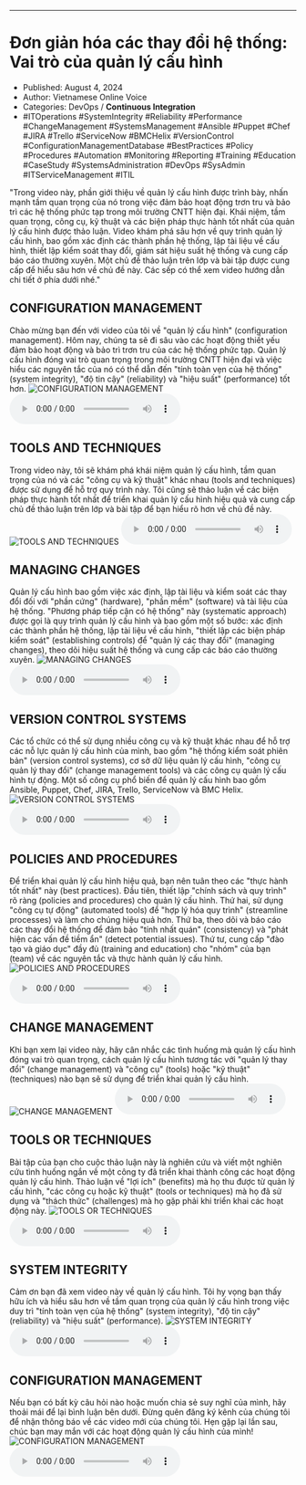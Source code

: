 
---

# Đơn giản hóa các thay đổi hệ thống: Vai trò của quản lý cấu hình

- Published: August 4, 2024
- Author: Vietnamese Online Voice
- Categories: DevOps / **Continuous Integration**
- #ITOperations #SystemIntegrity #Reliability #Performance #ChangeManagement #SystemsManagement #Ansible #Puppet #Chef #JIRA #Trello #ServiceNow #BMCHelix #VersionControl #ConfigurationManagementDatabase #BestPractices #Policy #Procedures #Automation #Monitoring #Reporting #Training #Education #CaseStudy #SystemsAdministration #DevOps #SysAdmin #ITServiceManagement #ITIL

"Trong video này, phần giới thiệu về quản lý cấu hình được trình bày, nhấn mạnh tầm quan trọng của nó trong việc đảm bảo hoạt động trơn tru và bảo trì các hệ thống phức tạp trong môi trường CNTT hiện đại. Khái niệm, tầm quan trọng, công cụ, kỹ thuật và các biện pháp thực hành tốt nhất của quản lý cấu hình được thảo luận. Video khám phá sâu hơn về quy trình quản lý cấu hình, bao gồm xác định các thành phần hệ thống, lập tài liệu về cấu hình, thiết lập kiểm soát thay đổi, giám sát hiệu suất hệ thống và cung cấp báo cáo thường xuyên. Một chủ đề thảo luận trên lớp và bài tập được cung cấp để hiểu sâu hơn về chủ đề này. Các sếp có thể xem video hướng dẫn chi tiết ở phía dưới nhé."


## CONFIGURATION MANAGEMENT

Chào mừng bạn đến với video của tôi về "quản lý cấu hình" (configuration management). Hôm nay, chúng ta sẽ đi sâu vào các hoạt động thiết yếu đảm bảo hoạt động và bảo trì trơn tru của các hệ thống phức tạp. Quản lý cấu hình đóng vai trò quan trọng trong môi trường CNTT hiện đại và việc hiểu các nguyên tắc của nó có thể dẫn đến "tính toàn vẹn của hệ thống" (system integrity), "độ tin cậy" (reliability) và "hiệu suất" (performance) tốt hơn.
![CONFIGURATION MANAGEMENT](https://http-archiver-apis-production-80.schnworks.com/storage/images/transitions/2024-08-04/transition--4348146938-Montserrat-Regular-673AB7.jpg)
<audio controls>
    <source src="https://http-archiver-apis-production-80.schnworks.com/storage/storage/audio/file-9903215612.mp3" type="audio/mpeg">
</audio>



## TOOLS AND TECHNIQUES

Trong video này, tôi sẽ khám phá khái niệm quản lý cấu hình, tầm quan trọng của nó và các "công cụ và kỹ thuật" khác nhau (tools and techniques) được sử dụng để hỗ trợ quy trình này. Tôi cũng sẽ thảo luận về các biện pháp thực hành tốt nhất để triển khai quản lý cấu hình hiệu quả và cung cấp chủ đề thảo luận trên lớp và bài tập để bạn hiểu rõ hơn về chủ đề này.
![TOOLS AND TECHNIQUES](https://http-archiver-apis-production-80.schnworks.com/storage/images/transitions/2024-08-04/transition-2205968988-Montserrat-Regular-9C27B0.jpg)
<audio controls>
    <source src="https://http-archiver-apis-production-80.schnworks.com/storage/storage/audio/file-20610424918.mp3" type="audio/mpeg">
</audio>



## MANAGING CHANGES

Quản lý cấu hình bao gồm việc xác định, lập tài liệu và kiểm soát các thay đổi đối với "phần cứng" (hardware), "phần mềm" (software) và tài liệu của hệ thống. "Phương pháp tiếp cận có hệ thống" này (systematic approach) được gọi là quy trình quản lý cấu hình và bao gồm một số bước: xác định các thành phần hệ thống, lập tài liệu về cấu hình, "thiết lập các biện pháp kiểm soát" (establishing controls) để "quản lý các thay đổi" (managing changes), theo dõi hiệu suất hệ thống và cung cấp các báo cáo thường xuyên.
![MANAGING CHANGES](https://http-archiver-apis-production-80.schnworks.com/storage/images/transitions/2024-08-04/transition-16043284999-Montserrat-ExtraBold-1A237E.jpg)
<audio controls>
    <source src="https://http-archiver-apis-production-80.schnworks.com/storage/storage/audio/file-1895686089.mp3" type="audio/mpeg">
</audio>



## VERSION CONTROL SYSTEMS

Các tổ chức có thể sử dụng nhiều công cụ và kỹ thuật khác nhau để hỗ trợ các nỗ lực quản lý cấu hình của mình, bao gồm "hệ thống kiểm soát phiên bản" (version control systems), cơ sở dữ liệu quản lý cấu hình, "công cụ quản lý thay đổi" (change management tools) và các công cụ quản lý cấu hình tự động. Một số công cụ phổ biến để quản lý cấu hình bao gồm Ansible, Puppet, Chef, JIRA, Trello, ServiceNow và BMC Helix.
![VERSION CONTROL SYSTEMS](https://http-archiver-apis-production-80.schnworks.com/storage/images/transitions/2024-08-04/transition-23145649040-Montserrat-Bold-9C27B0.jpg)
<audio controls>
    <source src="https://http-archiver-apis-production-80.schnworks.com/storage/storage/audio/file-2951931367.mp3" type="audio/mpeg">
</audio>



## POLICIES AND PROCEDURES

Để triển khai quản lý cấu hình hiệu quả, bạn nên tuân theo các "thực hành tốt nhất" này (best practices). Đầu tiên, thiết lập "chính sách và quy trình" rõ ràng (policies and procedures) cho quản lý cấu hình. Thứ hai, sử dụng "công cụ tự động" (automated tools) để "hợp lý hóa quy trình" (streamline processes) và làm cho chúng hiệu quả hơn. Thứ ba, theo dõi và báo cáo các thay đổi hệ thống để đảm bảo "tính nhất quán" (consistency) và "phát hiện các vấn đề tiềm ẩn" (detect potential issues). Thứ tư, cung cấp "đào tạo và giáo dục" đầy đủ (training and education) cho "nhóm" của bạn (team) về các nguyên tắc và thực hành quản lý cấu hình.
![POLICIES AND PROCEDURES](https://http-archiver-apis-production-80.schnworks.com/storage/images/transitions/2024-08-04/transition-3553933925-Montserrat-ExtraBold-283593.jpg)
<audio controls>
    <source src="https://http-archiver-apis-production-80.schnworks.com/storage/storage/audio/file-59365916557.mp3" type="audio/mpeg">
</audio>



## CHANGE MANAGEMENT

Khi bạn xem lại video này, hãy cân nhắc các tình huống mà quản lý cấu hình đóng vai trò quan trọng, cách quản lý cấu hình tương tác với "quản lý thay đổi" (change management) và "công cụ" (tools) hoặc "kỹ thuật" (techniques) nào bạn sẽ sử dụng để triển khai quản lý cấu hình.
![CHANGE MANAGEMENT](https://http-archiver-apis-production-80.schnworks.com/storage/images/transitions/2024-08-04/transition-20287113171-Montserrat-Regular-283593.jpg)
<audio controls>
    <source src="https://http-archiver-apis-production-80.schnworks.com/storage/storage/audio/file-19807438817.mp3" type="audio/mpeg">
</audio>



## TOOLS OR TECHNIQUES

Bài tập của bạn cho cuộc thảo luận này là nghiên cứu và viết một nghiên cứu tình huống ngắn về một công ty đã triển khai thành công các hoạt động quản lý cấu hình. Thảo luận về "lợi ích" (benefits) mà họ thu được từ quản lý cấu hình, "các công cụ hoặc kỹ thuật" (tools or techniques) mà họ đã sử dụng và "thách thức" (challenges) mà họ gặp phải khi triển khai các hoạt động này.
![TOOLS OR TECHNIQUES](https://http-archiver-apis-production-80.schnworks.com/storage/images/transitions/2024-08-04/transition--880542337-Montserrat-Black-4A148C.jpg)
<audio controls>
    <source src="https://http-archiver-apis-production-80.schnworks.com/storage/storage/audio/file-40618818306.mp3" type="audio/mpeg">
</audio>



## SYSTEM INTEGRITY

Cảm ơn bạn đã xem video này về quản lý cấu hình. Tôi hy vọng bạn thấy hữu ích và hiểu sâu hơn về tầm quan trọng của quản lý cấu hình trong việc duy trì "tính toàn vẹn của hệ thống" (system integrity), "độ tin cậy" (reliability) và "hiệu suất" (performance).
![SYSTEM INTEGRITY](https://http-archiver-apis-production-80.schnworks.com/storage/images/transitions/2024-08-04/transition--10110462854-Montserrat-Medium-880E4F.jpg)
<audio controls>
    <source src="https://http-archiver-apis-production-80.schnworks.com/storage/storage/audio/file-12615038361.mp3" type="audio/mpeg">
</audio>



## CONFIGURATION MANAGEMENT

Nếu bạn có bất kỳ câu hỏi nào hoặc muốn chia sẻ suy nghĩ của mình, hãy thoải mái để lại bình luận bên dưới. Đừng quên đăng ký kênh của chúng tôi để nhận thông báo về các video mới của chúng tôi. Hẹn gặp lại lần sau, chúc bạn may mắn với các hoạt động quản lý cấu hình của mình!
![CONFIGURATION MANAGEMENT](https://http-archiver-apis-production-80.schnworks.com/storage/images/transitions/2024-08-04/transition--36428652739-Montserrat-Regular-303F9F.jpg)
<audio controls>
    <source src="https://http-archiver-apis-production-80.schnworks.com/storage/storage/audio/file-17193133739.mp3" type="audio/mpeg">
</audio>

